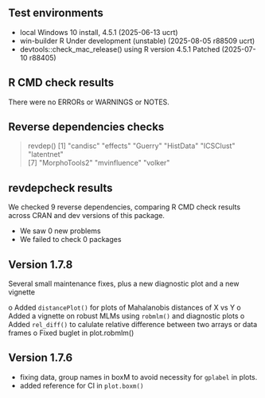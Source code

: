 ## Test environments
* local Windows 10 install, 4.5.1 (2025-06-13 ucrt)
* win-builder R Under development (unstable) (2025-08-05 r88509 ucrt)
* devtools::check_mac_release() using R version 4.5.1 Patched (2025-07-10 r88405)

## R CMD check results
There were no ERRORs or WARNINGS or NOTES.

## Reverse dependencies checks

> revdep()
[1] "candisc"      "effects"      "Guerry"       "HistData"     "ICSClust"     "latentnet"   
[7] "MorphoTools2" "mvinfluence"  "volker" 

## revdepcheck results

We checked 9 reverse dependencies, comparing R CMD check results across CRAN and dev versions of this package.

 * We saw 0 new problems
 * We failed to check 0 packages


## Version 1.7.8

Several small maintenance fixes, plus a new diagnostic plot and a new vignette

o Added `distancePlot()` for plots of Mahalanobis distances of X vs Y
o Added a vignette on robust MLMs using `robmlm()` and diagnostic plots
o Added `rel_diff()` to calulate relative difference between two arrays or data frames
o Fixed buglet in plot.robmlm()

## Version 1.7.6 

* fixing data, group names in boxM to avoid necessity for `gplabel` in plots.
* added reference for CI in `plot.boxm()`


